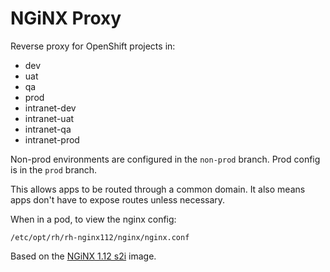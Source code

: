 # NGiNX Proxy

Reverse proxy for OpenShift projects in:
* dev
* uat
* qa
* prod
* intranet-dev
* intranet-uat
* intranet-qa
* intranet-prod

Non-prod environments are configured in the `non-prod` branch.  Prod config is in the `prod` branch.

This allows apps to be routed through a common domain.  It also means apps don't have to expose routes unless necessary.

When in a pod, to view the nginx config:
```
/etc/opt/rh/rh-nginx112/nginx/nginx.conf
```

Based on the [NGiNX 1.12 s2i](https://github.com/sclorg/nginx-container/tree/master/1.12) image.
